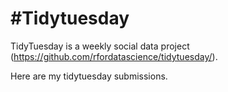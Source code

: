# #Tidytuesday

TidyTuesday is a weekly social data project (https://github.com/rfordatascience/tidytuesday/).

Here are my tidytuesday submissions.
